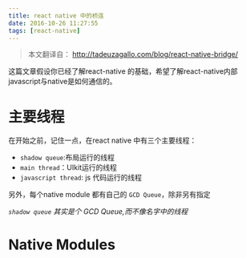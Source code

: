```yaml
---
title: react native 中的桥连
date: 2016-10-26 11:27:55
tags: [react-native]
---
```


> 本文翻译自： http://tadeuzagallo.com/blog/react-native-bridge/

这篇文章假设你已经了解react-native 的基础，希望了解react-native内部javascript与native是如何通信的。

# 主要线程

在开始之前，记住一点，在react native 中有三个主要线程：

* `shadow queue`:布局运行的线程
* `main thread`：UIkit运行的线程
* `javascript thread`: js 代码运行的线程

另外，每个native module 都有自己的 `GCD Queue`，除非另有指定

*`shadow queue` 其实是个 GCD Queue,而不像名字中的线程*

# Native Modules

